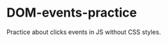 
<h1 aling="center"> DOM-events-practice</h1>

<div aling="center">

Practice about clicks events in JS without CSS styles.

</div>